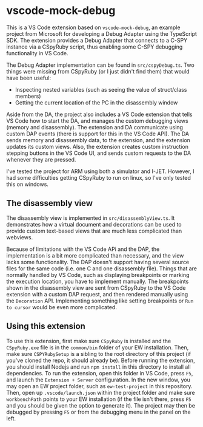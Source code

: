 # vscode-mock-debug

This is a VS Code extension based on `vscode-mock-debug`, an example project
from Microsoft for developing a Debug Adapter using the TypeScript SDK.
The extension provides a Debug Adapter that connects to a C-SPY instance via a CSpyRuby script,
thus enabling some C-SPY debugging functionality in VS Code.

The Debug Adapter implementation can be found in `src/cspyDebug.ts`.
Two things were missing from CSpyRuby (or I just didn't find them) that would
have been useful:
* Inspecting nested variables (such as seeing the value of struct/class members)
* Getting the current location of the PC in the disassembly window

Aside from the DA, the project also includes a VS Code extension that tells VS
Code how to start the DA, and manages the custom debugging views (memory and
disassembly). The extension and DA communicate using custom DAP events (there is
support for this in the VS Code API). The DA sends memory and disassembly data,
to the extension, and the extension updates its custom views. Also, the
extension creates custom instruction stepping buttons in the VS Code UI, and
sends custom requests to the DA whenever they are pressed.

I've tested the project for ARM using both a simulator and I-JET. However, I had
some difficulties getting CSpyRuby to run on linux, so I've only tested this on windows.

## The disassembly view

The disassembly view is implemented in `src/disassemblyView.ts`.
It demonstrates how a virtual document and decorations can be used to provide
custom text-based views that are much less complicated than webviews.

Because of limitations with the VS Code APi and the DAP, the implementation is a
bit more complicated than necessary, and the view lacks some functionality. The
DAP doesn't support having several source files for the same code (i.e. one C
and one disassembly file). Things that are normally handled by VS Code, such as
displaying breakpoints or marking the execution location, you have to implement
manually.
The breakpoints shown in the disassembly view are sent from CSpyRuby to the VS Code
extension with a custom DAP request, and then rendered manually using the
`Decoration` API. Implementing something like setting breakpoints or `Run to
cursor` would be even more complicated.

## Using this extension

To use this extension, first make sure `CSpyRuby` is installed and the `CSpyRuby.exe` file is in the `common/bin` folder of your EW installation.
Then, make sure `CSPYRubySetup` is a sibling to the root directory of this
project (if you've cloned the repo, it should already be).
Before running the extension, you should install Nodejs and run `npm install` in this directory to
install all dependencies.
To run the extension, open this folder in VS Code, press `F5`, and launch the `Extension + Server` configuration.
In the new window, you may open an EW project folder, such as `ew-test-project` in this repository.
Then, open up `.vscode/launch.json` within the project folder and make sure
`workbenchPath` points to your EW installation (if the file isn't there, press
`F5` and you should be given the option to generate it).
The project may then be debugged by pressing `F5` or from the debugging menu in the panel on the left.
